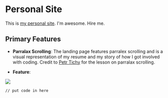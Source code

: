 Personal Site
=========
This is [my personal site](http://andrewscheuermann.com/). I'm awesome. Hire me.

Primary Features
---------
* **Parralax Scrolling**: The landing page features parralex scrolling and is a visual representation of my resume and my story of how I got involved with coding. Credit to [Petr Tichy](https://ihatetomatoes.net/) for the lesson on parralax scrolling.

* **Feature**:


![](/imagePath?raw=true)
```
// put code in here
```


